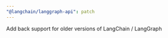 ```yaml
---
"@langchain/langgraph-api": patch
---
```


Add back support for older versions of LangChain / LangGraph
